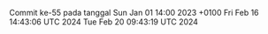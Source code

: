 Commit ke-55 pada tanggal Sun Jan 01 14:00 2023 +0100
Fri Feb 16 14:43:06 UTC 2024
Tue Feb 20 09:43:19 UTC 2024
